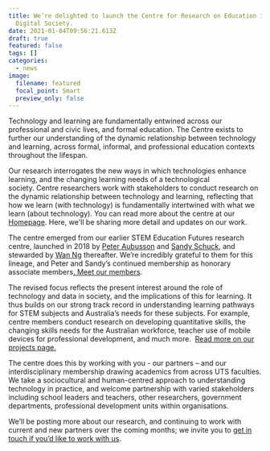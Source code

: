 ```yaml
---
title: We’re delighted to launch the Centre for Research on Education in a
  Digital Society.
date: 2021-01-04T09:56:21.613Z
draft: true
featured: false
tags: []
categories:
  - news
image:
  filename: featured
  focal_point: Smart
  preview_only: false
---
```

<!--StartFragment-->

Technology and learning are fundamentally entwined across our professional and civic lives, and formal education. The Centre exists to further our understanding of the dynamic relationship between technology and learning, across formal, informal, and professional education contexts throughout the lifespan.

Our research interrogates the new ways in which technologies enhance learning, and the changing learning needs of a technological society. Centre researchers work with stakeholders to conduct research on the dynamic relationship between technology and learning, reflecting that how we learn (with technology) is fundamentally intertwined with what we learn (about technology). You can read more about the centre at our [Homepage](https://www.uts.edu.au/research-and-teaching/our-research/centre-research-education-digital-society). Here, we'll be sharing more detail and updates on our work.

The centre emerged from our earlier STEM Education Futures research centre, launched in 2018 by [Peter Aubusson](https://www.uts.edu.au/staff/peter.aubusson) and [Sandy Schuck](https://www.uts.edu.au/staff/sandy.schuck), and stewarded by [Wan Ng](https://www.uts.edu.au/staff/wan.ng) thereafter. We’re incredibly grateful to them for this lineage, and Peter and Sandy’s continued membership as honorary associate members[. ](<>)[Meet our members](https://www.uts.edu.au/research-and-teaching/our-research/centre-research-learning-technological-society/meet-team).

The revised focus reflects the present interest around the role of technology and data in society, and the implications of this for learning. It thus builds on our strong track record in understanding learning pathways for STEM subjects and Australia’s needs for these subjects. For example, centre members conduct research on developing quantitative skills, the changing skills needs for the Australian workforce, teacher use of mobile devices for professional development, and much more.  [Read more on our projects page.](https://www.uts.edu.au/research-and-teaching/our-research/centre-research-learning-technological-society/our-research)

The centre does this by working with you - our partners – and our interdisciplinary membership drawing academics from across UTS faculties. We take a sociocultural and human-centred approach to understanding technology in practice, and welcome partnership with varied stakeholders including school leaders and teachers, other researchers, government departments, professional development units within organisations.

We’ll be posting more about our research, and continuing to work with current and new partners over the coming months; we invite you to [get in touch if you’d like to work with us](https://www.uts.edu.au/research-and-teaching/our-research/centre-research-learning-technological-society/work-us).

<!--EndFragment-->